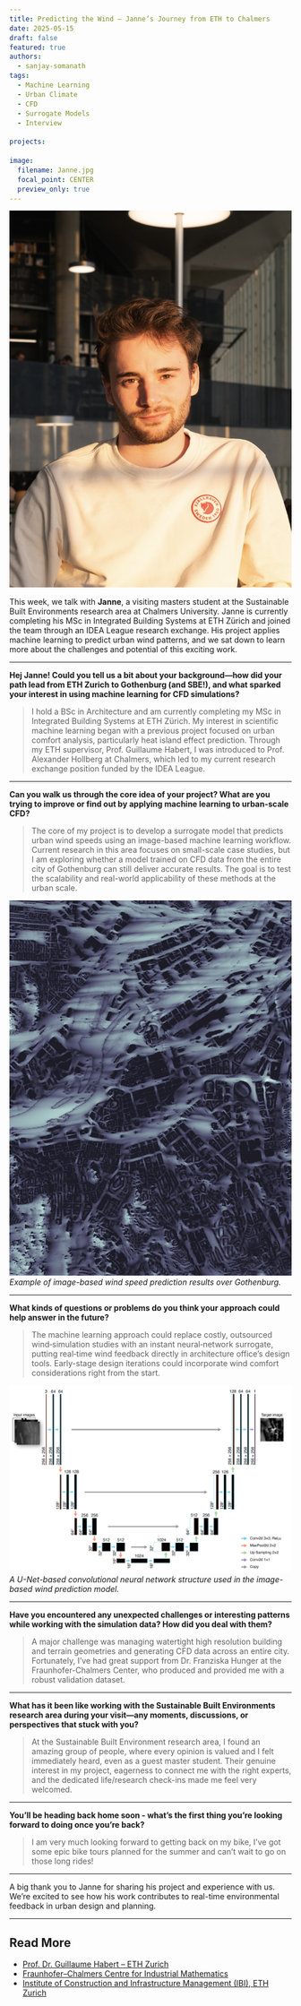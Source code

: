 ```yaml
---
title: Predicting the Wind – Janne’s Journey from ETH to Chalmers
date: 2025-05-15
draft: false
featured: true
authors:
  - sanjay-somanath
tags:
  - Machine Learning
  - Urban Climate
  - CFD
  - Surrogate Models
  - Interview

projects:

image:
  filename: Janne.jpg
  focal_point: CENTER
  preview_only: true
---
```


![Portrait photo of Janne](Janne.jpg)

This week, we talk with **Janne**, a visiting masters student at the Sustainable Built Environments research area at Chalmers University. Janne is currently completing his MSc in Integrated Building Systems at ETH Zürich and joined the team through an IDEA League research exchange. His project applies machine learning to predict urban wind patterns, and we sat down to learn more about the challenges and potential of this exciting work.

---

**Hej Janne! Could you tell us a bit about your background—how did your path lead from ETH Zurich to Gothenburg (and SBE!), and what sparked your interest in using machine learning for CFD simulations?**

> I hold a BSc in Architecture and am currently completing my MSc in Integrated Building Systems at ETH Zürich. My interest in scientific machine learning began with a previous project focused on urban comfort analysis, particularly heat island effect prediction. Through my ETH supervisor, Prof. Guillaume Habert, I was introduced to Prof. Alexander Hollberg at Chalmers, which led to my current research exchange position funded by the IDEA League.

---

**Can you walk us through the core idea of your project? What are you trying to improve or find out by applying machine learning to urban-scale CFD?**

> The core of my project is to develop a surrogate model that predicts urban wind speeds using an image-based machine learning workflow. Current research in this area focuses on small-scale case studies, but I am exploring whether a model trained on CFD data from the entire city of Gothenburg can still deliver accurate results. The goal is to test the scalability and real-world applicability of these methods at the urban scale.

![Model output example](Wind.png)
*Example of image-based wind speed prediction results over Gothenburg.*

---

**What kinds of questions or problems do you think your approach could help answer in the future?**

> The machine learning approach could replace costly, outsourced wind‑simulation studies with an instant neural‑network surrogate, putting real‑time wind feedback directly in architecture office’s design tools. Early-stage design iterations could incorporate wind comfort considerations right from the start.

![Machine learning model architecture](unet.png)
*A U-Net-based convolutional neural network structure used in the image-based wind prediction model.*

---

**Have you encountered any unexpected challenges or interesting patterns while working with the simulation data? How did you deal with them?**

> A major challenge was managing watertight high resolution building and terrain geometries and generating CFD data across an entire city. Fortunately, I’ve had great support from Dr. Franziska Hunger at the Fraunhofer-Chalmers Center, who produced and provided me with a robust validation dataset.

---

**What has it been like working with the Sustainable Built Environments research area during your visit—any moments, discussions, or perspectives that stuck with you?**

> At the Sustainable Built Environment research area, I found an amazing group of people, where every opinion is valued and I felt immediately heard, even as a guest master student. Their genuine interest in my project, eagerness to connect me with the right experts, and the dedicated life/research check-ins made me feel very welcomed.

---

**You’ll be heading back home soon - what’s the first thing you’re looking forward to doing once you’re back?**

> I am very much looking forward to getting back on my bike, I’ve got some epic bike tours planned for the summer and can’t wait to go on those long rides!

---

A big thank you to Janne for sharing his project and experience with us. We’re excited to see how his work contributes to real-time environmental feedback in urban design and planning.

---

## Read More


- [Prof. Dr. Guillaume Habert – ETH Zurich](https://sc.ibi.ethz.ch/en/people/prof-dr-guillaume-habert.html)  
- [Fraunhofer–Chalmers Centre for Industrial Mathematics](https://www.fcc.chalmers.se/departments/comp/)  
- [Institute of Construction and Infrastructure Management (IBI), ETH Zurich](https://ibi.ethz.ch/)  